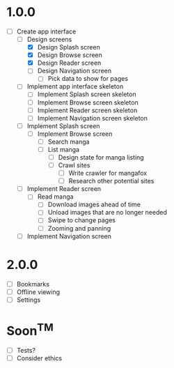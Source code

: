 # 1.0.0

* [ ] Create app interface
  * [ ] Design screens
    * [x] Design Splash screen
    * [x] Design Browse screen
    * [x] Design Reader screen
    * [ ] Design Navigation screen
      * [ ] Pick data to show for pages
  * [ ] Implement app interface skeleton
    * [ ] Implement Splash screen skeleton
    * [ ] Implement Browse screen skeleton
    * [ ] Implement Reader screen skeleton
    * [ ] Implement Navigation screen skeleton
  * [ ] Implement Splash screen
    * [ ] Implement Browse screen
      * [ ] Search manga
      * [ ] List manga
        * [ ] Design state for manga listing
        * [ ] Crawl sites
          * [ ] Write crawler for mangafox
          * [ ] Research other potential sites
  * [ ] Implement Reader screen
    * [ ] Read manga
      * [ ] Download images ahead of time
      * [ ] Unload images that are no longer needed
      * [ ] Swipe to change pages
      * [ ] Zooming and panning
  * [ ] Implement Navigation screen

# 2.0.0

* [ ] Bookmarks
* [ ] Offline viewing
* [ ] Settings

# Soon<sup>TM</sup>

* [ ] Tests?
* [ ] Consider ethics
